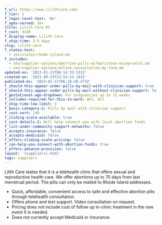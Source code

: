 ```yaml
---
f_url: https://www.lilithcare.com/
f_tier: 1
f_legal-level-text: 'No'
f_ages-served: 18+
title: Lilith Care RI
f_cost: $140
f_display-name: Lilith Care
f_ship-time: 3-5 days
slug: lilith-care
f_states-test:
  - cms/states/rhode-island.md
f_includes:
  - cms/supplier-options/abortion-pills-mifepristone-misoprostol.md
  - cms/supplier-options/online-consultation-by-form.md
updated-on: '2023-01-11T06:14:33.531Z'
created-on: '2021-09-23T21:53:25.183Z'
published-on: '2023-01-11T06:18:48.473Z'
f_should-this-appear-under-pills-by-mail-with-clinician-support: true
f_should-this-appear-under-pills-by-mail-without-clinician-support: false
f_gestational-age-dropdown: For pregnancies up to 11 weeks
f_includes-required-for-this-to-work: AP1, OC1
f_ship-time-low-limit: 3
f_basic-category-2: Pills by mail with clinician support
f_cost-sort: 140
f_sliding-scale-available: true
f_cost-details-2: Will help connect you with local abortion funds
f_list-under-community-support-networks: false
f_accepts-insurance: false
f_accepts-medicaid: false
f_offers-sliding-scale-pricing: false
f_can-help-you-connect-with-abortion-funds: true
f_offers-advance-provision: false
layout: '[suppliers].html'
tags: suppliers
---
```


Lilith Care states that it is a telehealth clinic that offers sexual and reproductive health care. We offer abortions up to 70 days from last menstrual period. The pills can only be mailed to Rhode Island addresses.

*   Quick, affordable, convenient access to safe and effective abortion pills through telehealth consultation.
*   Offers phone and text support. Video consultation on request.  
*   Pricing does not include cost of follow up in-clinic treatment in the rare event it is needed.
*   Does not currently accept Medicaid or insurance.
